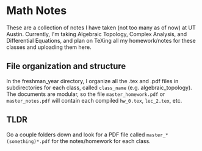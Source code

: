 # Math Notes
These are a collection of notes I have taken (not too many as of now) at UT Austin. Currently, I'm taking Algebraic Topology, Complex Analysis, and Differential Equations, and plan on TeXing all my homework/notes for these classes and uploading them here.

## File organization and structure
In the freshman_year directory, I organize all the .tex and .pdf files in subdirectories for each class, called `class_name` (e.g. algebraic_topology). The documents are modular, so the file `master_homework.pdf` or `master_notes.pdf` will contain each compiled `hw_0.tex`, `lec_2.tex`, etc.

## TLDR
Go a couple folders down and look for a PDF file called `master_*(something)*.pdf` for the notes/homework for each class. 
